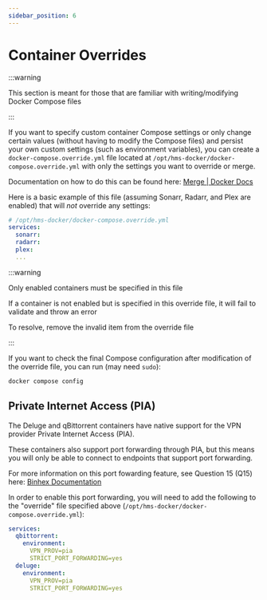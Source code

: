 ```yaml
---
sidebar_position: 6
---
```

# Container Overrides

:::warning

This section is meant for those that are familiar with writing/modifying Docker Compose files

:::

If you want to specify custom container Compose settings or only change certain values (without having to modify the Compose files) and persist your own custom settings (such as environment variables), you can create a `docker-compose.override.yml` file located at `/opt/hms-docker/docker-compose.override.yml` with only the settings you want to override or merge.

Documentation on how to do this can be found here: [Merge | Docker Docs](https://docs.docker.com/compose/how-tos/multiple-compose-files/merge/)

Here is a basic example of this file (assuming Sonarr, Radarr, and Plex are enabled) that will _not_ override any settings:

```yaml
# /opt/hms-docker/docker-compose.override.yml
services:
  sonarr:
  radarr:
  plex:
  ...
```

:::warning

Only enabled containers must be specified in this file

If a container is not enabled but is specified in this override file, it will fail to validate and throw an error

To resolve, remove the invalid item from the override file

:::

If you want to check the final Compose configuration after modification of the override file, you can run (may need `sudo`):

```bash
docker compose config
```

## Private Internet Access (PIA)

The Deluge and qBittorrent containers have native support for the VPN provider Private Internet Access (PIA).

These containers also support port forwarding through PIA, but this means you will only be able to connect to endpoints that support port forwarding.

For more information on this port fowarding feature, see Question 15 (Q15) here: [Binhex Documentation](https://github.com/binhex/documentation/blob/master/docker/faq/vpn.md)

In order to enable this port forwarding, you will need to add the following to the "override" file specified above (`/opt/hms-docker/docker-compose.override.yml`):

```yaml
services:
  qbittorrent:
    environment:
      VPN_PROV=pia
      STRICT_PORT_FORWARDING=yes
  deluge:
    environment:
      VPN_PROV=pia
      STRICT_PORT_FORWARDING=yes
```
